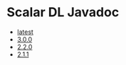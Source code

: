 # Scalar DL Javadoc

* [latest](./latest/index.md)
* [3.0.0](./3.0.0/index.md)
* [2.2.0](./2.2.0/index.md)
* [2.1.1](./2.1.1/index.md)
